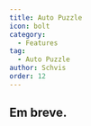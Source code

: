 ```yaml
---
title: Auto Puzzle
icon: bolt
category:
  - Features
tag:
  - Auto Puzzle
author: Schvis
order: 12
---
```


## Em breve.
